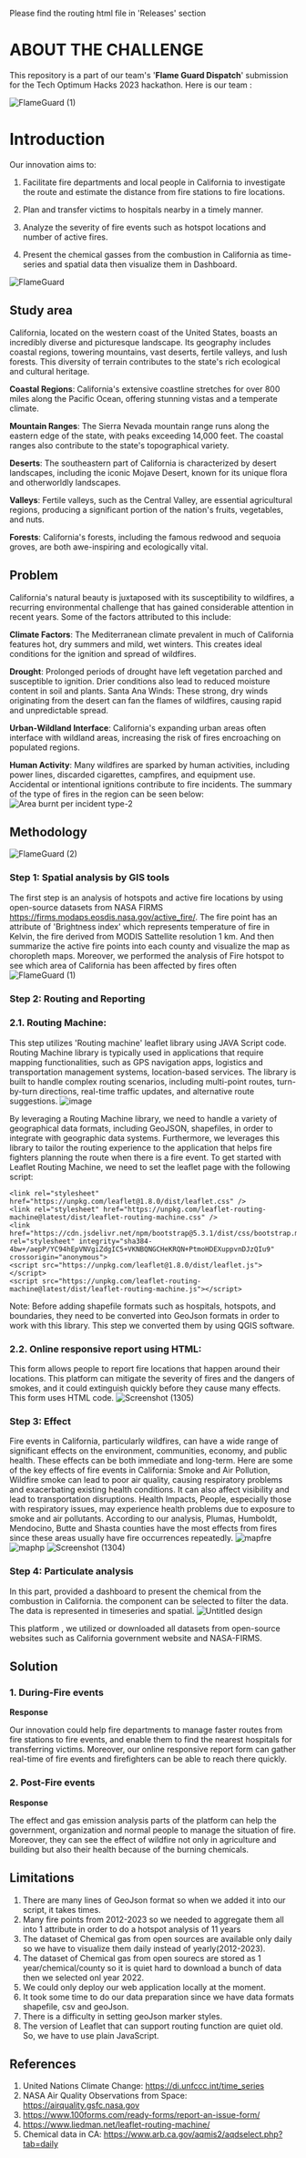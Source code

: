 Please find the routing html file in 'Releases' section

# ABOUT THE CHALLENGE 

This repository is a part of our team's '<b>Flame Guard Dispatch</b>' submission for the Tech Optimum Hacks 2023 hackathon. 
Here is our team : 

![FlameGuard (1)](https://github.com/YanikaD/FlameGuardDispatch/assets/72496335/0c303262-64a9-4f33-838e-a5e5d66e9501)

# Introduction
Our innovation aims to:

1. Facilitate fire departments and local people in California to investigate the route and estimate the distance from fire stations to fire locations.

2. Plan and transfer victims to hospitals nearby in a timely manner.
   
3. Analyze the severity of fire events such as hotspot locations and number of active fires.
   
4. Present the chemical gasses from the combustion in California as time-series and spatial data then visualize them in Dashboard.
   
![FlameGuard](https://github.com/YanikaD/FlameGuardDispatch/assets/72496335/85573888-ddcc-4cad-b8a9-c76bac9f00d2)

## Study area

California, located on the western coast of the United States, boasts an incredibly diverse and picturesque landscape. Its geography includes coastal regions, towering mountains, vast deserts, fertile valleys, and lush forests. This diversity of terrain contributes to the state's rich ecological and cultural heritage.

**Coastal Regions**: California's extensive coastline stretches for over 800 miles along the Pacific Ocean, offering stunning vistas and a temperate climate.

**Mountain Ranges**: The Sierra Nevada mountain range runs along the eastern edge of the state, with peaks exceeding 14,000 feet. The coastal ranges also contribute to the state's topographical variety.

**Deserts**: The southeastern part of California is characterized by desert landscapes, including the iconic Mojave Desert, known for its unique flora and otherworldly landscapes.

**Valleys**: Fertile valleys, such as the Central Valley, are essential agricultural regions, producing a significant portion of the nation's fruits, vegetables, and nuts.

**Forests**: California's forests, including the famous redwood and sequoia groves, are both awe-inspiring and ecologically vital.

## Problem

California's natural beauty is juxtaposed with its susceptibility to wildfires, a recurring environmental challenge that has gained considerable attention in recent years. Some of the factors attributed to this include: 

**Climate Factors**: The Mediterranean climate prevalent in much of California features hot, dry summers and mild, wet winters. This creates ideal conditions for the ignition and spread of wildfires.

**Drought**: Prolonged periods of drought have left vegetation parched and susceptible to ignition. Drier conditions also lead to reduced moisture content in soil and plants.
Santa Ana Winds: These strong, dry winds originating from the desert can fan the flames of wildfires, causing rapid and unpredictable spread.

**Urban-Wildland Interface**: California's expanding urban areas often interface with wildland areas, increasing the risk of fires encroaching on populated regions.

**Human Activity**: Many wildfires are sparked by human activities, including power lines, discarded cigarettes, campfires, and equipment use. Accidental or intentional ignitions contribute to fire incidents.
The summary of the type of fires in the region can be seen below:
![Area burnt per incident type-2](https://github.com/YanikaD/FlameGuardDispatch/assets/72496335/9cceff05-c3c4-4ed1-9212-3131fadb0df3)


## Methodology
![FlameGuard (2)](https://github.com/YanikaD/FlameGuardDispatch/assets/72496335/1e2cb0c3-41c3-4897-a9d7-1aebc676fb12)

### Step 1: Spatial analysis by GIS tools
The first step is an analysis of hotspots and active fire locations by using open-source datasets from NASA FIRMS https://firms.modaps.eosdis.nasa.gov/active_fire/. The fire point has an attribute of 'Brightness index' which represents temperature of fire in Kelvin, the fire derived from MODIS Sattellite resolution 1 km. And then summarize the active fire points into each county and visualize the map as choropleth maps. Moreover, we performed the analysis of Fire hotspot to see which area of California has been affected by fires often
![FlameGuard (1)](https://github.com/YanikaD/FlameGuardDispatch/assets/119694198/ebce3228-8199-4c6f-9c4d-52b10922ffe5)

### Step 2: Routing and Reporting
### 2.1. Routing Machine: 
This step utilizes 'Routing machine' leaflet library using JAVA Script code. Routing Machine library is typically used in applications that require mapping functionalities, such as GPS navigation apps, logistics and transportation management systems, location-based services. The library is built to handle complex routing scenarios, including multi-point routes, turn-by-turn directions, real-time traffic updates, and alternative route suggestions.
![image](https://github.com/YanikaD/FlameGuardDispatch/assets/119694198/88b62dfd-4477-44d0-9409-115dd14251f9)

By leveraging a Routing Machine library, we need to handle a variety of geographical data formats, including GeoJSON, shapefiles, in order to integrate with geographic data systems.
Furthermore, we leverages this library to tailor the routing experience to the application that helps fire fighters planning the route when there is a fire event.
To get started with Leaflet Routing Machine, we need to set the leaflet page with the following script:
```
<link rel="stylesheet" href="https://unpkg.com/leaflet@1.8.0/dist/leaflet.css" />
<link rel="stylesheet" href="https://unpkg.com/leaflet-routing-machine@latest/dist/leaflet-routing-machine.css" />
<link href="https://cdn.jsdelivr.net/npm/bootstrap@5.3.1/dist/css/bootstrap.min.css" rel="stylesheet" integrity="sha384-4bw+/aepP/YC94hEpVNVgiZdgIC5+VKNBQNGCHeKRQN+PtmoHDEXuppvnDJzQIu9" crossorigin="anonymous">
<script src="https://unpkg.com/leaflet@1.8.0/dist/leaflet.js"></script>
<script src="https://unpkg.com/leaflet-routing-machine@latest/dist/leaflet-routing-machine.js"></script>
```
Note: Before adding shapefile formats such as hospitals, hotspots, and boundaries, they need to be converted into GeoJson formats in order to work with this library. This step we converted them by using QGIS software.

### 2.2. Online responsive report using HTML:
This form allows people to report fire locations that happen around their locations. This platform can mitigate the severity of fires and the dangers of smokes, and it could extinguish quickly before they cause many effects. This form uses HTML code.
![Screenshot (1305)](https://github.com/YanikaD/FlameGuardDispatch/assets/119694198/59b46bc5-bc7d-4510-b7c4-cc07f9dfdb96)

### Step 3: Effect
Fire events in California, particularly wildfires, can have a wide range of significant effects on the environment, communities, economy, and public health. These effects can be both immediate and long-term. Here are some of the key effects of fire events in California:
Smoke and Air Pollution, Wildfire smoke can lead to poor air quality, causing respiratory problems and exacerbating existing health conditions. It can also affect visibility and lead to transportation disruptions.
Health Impacts, People, especially those with respiratory issues, may experience health problems due to exposure to smoke and air pollutants.
According to our analysis, Plumas, Humboldt, Mendocino, Butte and Shasta counties have the most effects from fires since these areas usually have fire occurrences repeatedly.
![mapfre](https://github.com/YanikaD/FlameGuardDispatch/assets/119694198/f10a6f5d-4f8c-410c-8e54-18cfeca03551)
![maphp](https://github.com/YanikaD/FlameGuardDispatch/assets/119694198/ec126174-e9c5-4502-96eb-76ccf7a46649)
![Screenshot (1304)](https://github.com/YanikaD/FlameGuardDispatch/assets/119694198/b433a153-90de-4d3a-85b2-8ef16efe8f09)

### Step 4: Particulate analysis
In this part, provided a dashboard to present the chemical from the combustion in California. the component can be selected to filter the data. The data is represented in timeseries and spatial.
![Untitled design](https://github.com/YanikaD/FlameGuardDispatch/assets/42495494/617524f5-cf1c-4a5f-8f54-a2963d893c5b)

This platform , we utilized or downloaded all datasets from open-source websites such as California government website and NASA-FIRMS.

## Solution

### 1. During-Fire events

<b>Response</b>

Our innovation could help fire departments to manage faster routes from fire stations to fire events, and enable them to find the nearest hospitals for transferring victims. Moreover, our online responsive report form can gather real-time of fire events and firefighters can be able to reach there quickly.

### 2. Post-Fire events

<b>Response</b>

The effect and gas emission analysis parts of the platform can help the government, organization and normal people to manage the situation of fire. Moreover, they can see the effect of wildfire not only in agriculture and building but also their health because of the burning chemicals.


## Limitations
1. There are many lines of GeoJson format so when we added it into our script, it takes times.
2. Many fire points from 2012-2023 so we needed to aggregate them all into 1 attribute in order to do a hotspot analysis of 11 years
3. The dataset of Chemical gas from open sources are available only daily so we have to visualize them daily instead of yearly(2012-2023).
4. The dataset of Chemical gas from open sourecs are stored as 1 year/chemical/county so it is quiet hard to download a bunch of data then we selected onl year 2022.
5. We could only deploy our web application locally at the moment.
6. It took some time to do our data preparation since we have data formats shapefile, csv and geoJson.
7. There is a difficulty in setting geoJson marker styles.
8. The version of Leaflet that can support routing function are quiet old. So, we have to use plain JavaScript.



## References
1. United Nations Climate Change: https://di.unfccc.int/time_series
2. NASA Air Quality Observations from Space: https://airquality.gsfc.nasa.gov
3. https://www.100forms.com/ready-forms/report-an-issue-form/
4. https://www.liedman.net/leaflet-routing-machine/
5. Chemical data in CA: https://www.arb.ca.gov/aqmis2/aqdselect.php?tab=daily





